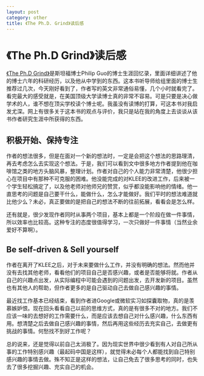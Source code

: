 ```yaml
---
layout: post
category: other
title: 《The Ph.D. Grind》读后感
---
```


# 《The Ph.D Grind》读后感

<a href="http://pgbovine.net/PhD-memoir.htm">《The Ph.D Grind》</a>是斯坦福博士Philip Guo的博士生涯回忆录，里面详细讲述了他的博士六年的科研经历，以及他从中学到的东西。这本书听导师给组里面的博士生推荐过几次，今天刚好看到了，作者写的英文非常通俗易懂，几个小时就看完了。看完最大的感受就是，在美国顶级大学读博士真的非常不容易。可是只要是决心做学术的人，谁不想在顶尖学校读个博士呢。我虽没有读博的打算，可这本书对我启发尤深。网上有很多关于这本书的观点与评价，我只是站在我的角度上去谈谈从该书作者研究生涯中所获得的东西。

## 积极开始、保持专注
作者的想法很多，但是在面对一个新的想法时，一定是会把这个想法的思路理清，再去考虑怎么去实现这个想法。于是，我们可以看到文中很多地方作者提到他在咖啡馆之类的地方头脑风暴，整理计划。作者对自己的个人能力非常清楚，他很少担心在项目中有那种不可克服的困难。他没能完成的对KLEE的改进工作，后来被一个学生轻松搞定了，以及他老师对他师兄的赞赏，似乎都没能影响他的情绪。他一直思考的问题是自己要干什么，能做什么，怎么才能做好。我们平时的想法难道就比他少么？未必，真正要做的是把自己的想法不断的往前拓展，看看会是怎么样。

还有就是，很少发现作者同时从事两个项目，基本上都是一个阶段在做一件事情，所以效率也比较高。这种专注的态度很值得学习，一次只做好一件事情（当然业余爱好不算啊）。

## Be self-driven & Sell yourself
作者在离开了KLEE之后，对于未来要做什么工作，并没有明确的想法。然而他并没有去找其他老师，看看他们的项目自己是否感兴趣，或者是否能够将就。作者从自己的兴趣点出发，从实际编程中可能会遇到的问题出发，去开发新的项目。虽然也有其他人的帮助，但作者更多的是自己驱动自己去做自己感兴趣的事情。

最近找工作基本已经结束，看到作者进Google或微软实习如探囊取物，真的是羡慕嫉妒恨。现在回头看看自己以前的思维方式，真的是有很多不对的地方。我们不应该一味的去想好的工作需要什么，而是应该去想自己对什么感兴趣，什么东西有用。想清楚之后去做自己感兴趣的事情，然后再用这些经历去充实自己，去做更有挑战的事情。何愁找不到好工作呢？

总的说来，还是觉得以前自己太消极了。因为现实世界中很少看到有人对自己所从事的工作特别感兴趣（最起码中国是这样），就觉得未必每个人都能找到自己特别感兴趣的事情去做。殊不知正是这样的想法，让自己免去了很多思考的同时，也失去了很多挖掘兴趣、充实自己的机会。
